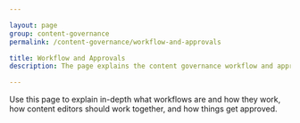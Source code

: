 ```yaml
---

layout: page
group: content-governance
permalink: /content-governance/workflow-and-approvals

title: Workflow and Approvals
description: The page explains the content governance workflow and approval processes

---
```


Use this page to explain in-depth what workflows are and how they work, how content editors should work together, and how things get approved.